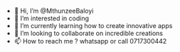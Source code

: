 - 👋 Hi, I’m @MthunzeeBaloyi
- 👀 I’m interested in coding
- 🌱 I’m currently learning how to create innovative apps
- 💞️ I’m looking to collaborate on incredible creations
- 📫 How to reach me ? whatsapp or call 0717300442 

<!---
MthunzeeBaloyi/MthunzeeBaloyi is a ✨ special ✨ repository because its `README.md` (this file) appears on your GitHub profile.
You can click the Preview link to take a look at your changes.
--->
